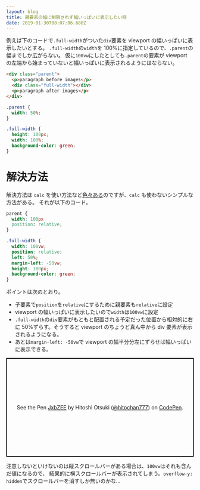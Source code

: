 ```yaml
---
layout: blog
title: 親要素の幅に制限されず幅いっぱいに表示したい時
date: 2019-01-30T08:07:06.680Z
---
```


例えば下のコードで`.full-width`がついた`div`要素を viewport の幅いっぱいに表示したいとする。
`.full-width`の`width`を 100%に指定しているので、`.parent`の幅までしか広がらない。
仮に`100vw`にしたとしても`.parent`の要素が viewport の左端から始まっていないと幅いっぱいに表示されるようにはならない。

```html
<div class="parent">
  <p>paragraph before images</p>
  <div class="full-width"></div>
  <p>paragraph after images</p>
</div>
```

```css
.parent {
  width: 50%;
}

.full-width {
  height: 100px;
  width: 100%;
  background-color: green;
}
```

# 解決方法

解決方法は `calc` を使い方法など[色々ある](https://css-tricks.com/full-width-containers-limited-width-parents/)のですが、`calc` も使わないシンプルな方法がある。
それが以下のコード。

```css
parent {
  width: 100px
  position: relative;
}

.full-width {
  width: 100vw;
  position: relative;
  left: 50%;
  margin-left: -50vw;
  height: 100px;
  background-color: green;
}
```

ポイントは次のとおり。

- 子要素で`position`を`relative`にするために親要素も`relative`に設定
- viewport の幅いっぱいに表示したいので`width`は`100vw`に設定
- `.full-width`の`div`要素がもともと配置される予定だった位置から相対的に右に 50%ずらす。そうすると viewport のちょうど真ん中から div 要素が表示されるようになる。
- あとは`margin-left: -50vw`で viewport の幅半分分左にずらせば幅いっぱいに表示できる。

<p class="codepen" data-height="300" data-theme-id="0" data-default-tab="html,result" data-user="hitochan777" data-slug-hash="JxbZEE" style="height: 265px; box-sizing: border-box; display: flex; align-items: center; justify-content: center; border: 2px solid black; margin: 1em 0; padding: 1em;" data-pen-title="JxbZEE">
  <span>See the Pen <a href="https://codepen.io/hitochan777/pen/JxbZEE/">
  JxbZEE</a> by Hitoshi Otsuki (<a href="https://codepen.io/hitochan777">@hitochan777</a>)
  on <a href="https://codepen.io">CodePen</a>.</span>
</p>
<script async src="https://static.codepen.io/assets/embed/ei.js"></script>

注意しないといけないのは縦スクロールバーがある場合は、`100vw`はそれも含んだ値になるので、
結果的に横スクロールバーが表示されてしまう。`overflow-y: hidden`でスクロールバーを消すしか無いのかな...
